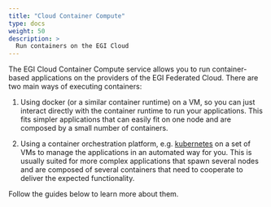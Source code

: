```yaml
---
title: "Cloud Container Compute"
type: docs
weight: 50
description: >
  Run containers on the EGI Cloud 
---
```


The EGI Cloud Container Compute service allows you to run container-based applications
on the providers of the EGI Federated Cloud. There are two main ways of executing
containers:

1. Using docker (or a similar container runtime) on a VM, so you can just
   interact directly with the container runtime to run your applications. This
   fits simpler applications that can easily fit on one node and are composed
   by a small number of containers.

1. Using a container orchestration platform, e.g. [kubernetes](https://kubernetes.io)
   on a set of VMs to manage the applications in an automated way for you. This
   is usually suited for more complex applications that spawn several nodes and
   are composed of several containers that need to cooperate to deliver the
   expected functionality.

Follow the guides below to learn more about them.
